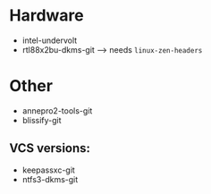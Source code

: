 # Hardware
- intel-undervolt
- rtl88x2bu-dkms-git --> needs `linux-zen-headers`

# Other

- annepro2-tools-git
- blissify-git

## VCS versions:
- keepassxc-git
- ntfs3-dkms-git
